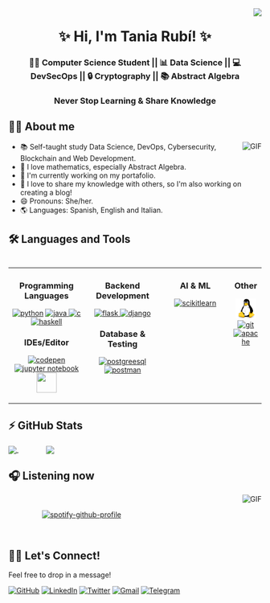 <link href="style.css" rel="stylesheet">

<!--
  Visitors
-->
<img align="right" src="https://visitor-badge.glitch.me/badge?page_id=taniarubi" />

<!--
  My presentation
-->
<h1 align="center">✨ Hi, I'm Tania Rubí! ✨ </h1>
<h3 align="center">👩‍🎓  Computer Science Student || 📊 Data Science || 💻 DevSecOps || 🔒 Cryptography || 📚 Abstract Algebra </h3>
<h3 align="center">Never Stop Learning & Share Knowledge </h3>

## 🙋‍♀️ About me

<img align="right" alt="GIF" height="250" src="https://cdn.hashnode.com/res/hashnode/image/upload/v1595331045788/7DTc5AKaw.gif?auto=format,compress&gif-q=60" />

* 📚 Self-taught study Data Science, DevOps, Cybersecurity, Blockchain and Web Development.
* 💚 I love mathematics, especially Abstract Algebra.
* 📌 I'm currently working on my portafolio. 
* 🙌 I love to share my knowledge with others, so I'm also working on creating a blog!
* 😄 Pronouns: She/her.
* 🌎 Languages: Spanish, English and Italian.

<!--
   Languages and Tools
-->
## 🛠️ Languages and Tools

<table><tr><td valign="top" width="33%">
<h3 align="center">Programming Languages</h3>
	<!--
   	<p align="center"><a href="https://developer.mozilla.org/en-US/docs/Web/JavaScript" > <img src="https://raw.githubusercontent.com/devicons/devicon/master/icons/javascript/javascript-original.svg" alt="javascript" width="50" height="50"/> </a>
	-->
	<p align="center">
		<a href="https://www.python.org" > <img src="https://img.icons8.com/color/48/undefined/python--v1.png" alt="python" width="50" height="50"/></a>
		<a href="https://www.oracle.com/java/" > <img src="https://img.icons8.com/color/48/undefined/java-coffee-cup-logo--v1.png" alt="java" width="50" height="50"/> </a>
		<a href="https://devdocs.io/c/" > <img src="https://img.icons8.com/ultraviolet/40/undefined/copyright.png" alt="c" width="50" height="50"/> </a>
		<a href="https://www.haskell.org/" > <img src="https://img.icons8.com/color/48/undefined/haskell.png" alt="haskell" width="50" height="50"/> </a>
	</p>
  
<h3 align="center">IDEs/Editor</h3>
	<p align="center"> <a href="https://codepen.io/" > <img src="https://www.vectorlogo.zone/logos/codepen/codepen-tile.svg" alt="codepen" width="40" height="40"/> </a> <a href="https://jupyter.org/" > 
		<img src="https://upload.wikimedia.org/wikipedia/commons/thumb/3/38/Jupyter_logo.svg/1767px-Jupyter_logo.svg.png" alt="jupyter notebook" width="40" height="40"/> 
		<a href="https://code.visualstudio.com/" > <img src="https://i.ibb.co/vBw3R3Q/Visual-Studio-Code.png" width="40" height="40"/> </a> <a href="https://replit.com/" > 
		</p>
  
<!--
</td><td valign="top" width="33%">
<h3 align="center">Frontend Development</h3>
<p align="center"> <a href="https://www.w3schools.com/css/" > <img src="https://raw.githubusercontent.com/devicons/devicon/master/icons/css3/css3-original-wordmark.svg" alt="css3" width="40" height="40"/> </a> <a href="https://www.w3.org/html/" > <img src="https://raw.githubusercontent.com/devicons/devicon/master/icons/html5/html5-original-wordmark.svg" alt="html5" width="40" height="40"/> </a> <a href="https://reactjs.org/" > <img src="https://raw.githubusercontent.com/devicons/devicon/master/icons/react/react-original-wordmark.svg" alt="react" width="40" height="40"/> <a href="https://jquery.com/" > <img src="https://profilinator.rishav.dev/skills-assets/jquery.png" alt="jQuery" width="40" height="40"/> </a> <a href="https://getbootstrap.com" > <img src="https://raw.githubusercontent.com/devicons/devicon/master/icons/bootstrap/bootstrap-plain-wordmark.svg" alt="bootstrap" width="40" height="40"/> </a> <a href="https://pugjs.org" > <img src="https://cdn.worldvectorlogo.com/logos/pug.svg" alt="pug" width="40" height="40"/> </a> <a href="https://sass-lang.com" > <img src="https://raw.githubusercontent.com/devicons/devicon/master/icons/sass/sass-original.svg" alt="sass" width="40" height="40"/> </a> <a href="https://redux.js.org" > <img src="https://raw.githubusercontent.com/devicons/devicon/master/icons/redux/redux-original.svg" alt="redux" width="40" height="40"/> </a> <a href="https://babeljs.io/" > <img src="https://upload.wikimedia.org/wikipedia/commons/thumb/0/02/Babel_Logo.svg/1280px-Babel_Logo.svg.png" alt="babel" width="40" height="40"/> </a> <a href="https://d3js.org/" > <img src="https://raw.githubusercontent.com/devicons/devicon/master/icons/d3js/d3js-original.svg" alt="d3js" width="40" height="40"/> </a> </p>
-->

</td><td valign="top" width="33%">
<h3 align="center">Backend Development</h3>
<p align="center"> 
	<!--
	<a href="https://nodejs.org" > <img src="https://www.vectorlogo.zone/logos/nodejs/nodejs-icon.svg" alt="nodejs" width="40" height="40"/> </a> 
	<a href="https://expressjs.com" > <img src="https://avatars.githubusercontent.com/u/5658226?s=200&v=4" alt="express" width="40" height="40"/> </a> 
	<a href="https://socket.io/" > <img src="https://upload.wikimedia.org/wikipedia/commons/thumb/9/96/Socket-io.svg/330px-Socket-io.svg.png" alt="socket" width="40" height="40"/> </a> 
-->
	<a href="https://flask.palletsprojects.com/en/2.1.x/" > <img src="https://img.icons8.com/fluency/48/undefined/flask.png" alt="flask" width="40" height="40"/> </a> 
	<a href="https://www.djangoproject.com/" > <img src="https://img.icons8.com/ios/50/undefined/django.png" alt="django" width="40" height="40"/> </a> 
</p>
		
<h3 align="center">Database & Testing</h3>
<p align="center"> 
	<!--
	<a href="https://www.mongodb.com/" > <img src="https://raw.githubusercontent.com/devicons/devicon/master/icons/mongodb/mongodb-original-wordmark.svg" alt="mongodb" width="40" height="40"/> </a> 
	<a href="https://www.sqlite.org/" > <img src="https://www.vectorlogo.zone/logos/sqlite/sqlite-icon.svg" alt="sqlite" width="40" height="40"/> </a> <a href="https://mochajs.org" > <img src="https://www.vectorlogo.zone/logos/mochajs/mochajs-icon.svg" alt="mocha" width="40" height="40"/> </a> 
	<a href="https://www.chaijs.com/" > <img src="https://profilinator.rishav.dev/skills-assets/chai.png" alt="chai" width="40" height="40"/> </a>
<a href="https://mochajs.org" > <img src="https://www.vectorlogo.zone/logos/mochajs/mochajs-icon.svg" alt="mocha" width="40" height="40"/> </a> 
 	-->
	<a href="https://www.postgresql.org/" > <img src="https://img.icons8.com/color/48/undefined/postgreesql.png" alt="postgreesql" width="40" height="40"/> </a> 
	<a href="https://postman.com" > <img src="https://www.vectorlogo.zone/logos/getpostman/getpostman-icon.svg" alt="postman" width="40" height="40"/> </a> </p>
  
</td>
<td valign="top" width="33%">
<h3 align="center">AI & ML</h3>
<p align="center"> 
	<a href="https://scikit-learn.org/stable/" target="_blank"> <img src="https://upload.wikimedia.org/wikipedia/commons/0/05/Scikit_learn_logo_small.svg" alt="scikitlearn" width="40" height="40"/> </a> 
	<a href="https://cdn.worldvectorlogo.com/logos/django.svg" alt="scrapy" width="40" height="40"/> </a>
</p>
</td>

<td valign="top" width="33%">
<h3 align="center">Other</h3>
<p align="center"> <a href="https://www.linux.org/" target="_blank"> <img src="https://raw.githubusercontent.com/devicons/devicon/master/icons/linux/linux-original.svg" alt="linux" width="40" height="40"/> </a> <a href="https://git-scm.com/" > <img src="https://www.vectorlogo.zone/logos/git-scm/git-scm-icon.svg" alt="git" width="40" height="40"/> </a> <a href="https://www.apache.org/" > <img src="https://www.vectorlogo.zone/logos/apache/apache-icon.svg" alt="apache" width="40" height="40"/> </a> </p>
</td>
	
</tr></table>

<!--
  Github stats
-->
## ⚡ GitHub Stats
<a href="https://github.com/anuraghazra/github-readme-stats">
  <img align="center" src="https://github-readme-stats.vercel.app/api?username=taniarubi&show_icons=true&theme=aura&count_private=true" />
</a> &nbsp;&nbsp;&nbsp;&nbsp;&nbsp;&nbsp;&nbsp;&nbsp;&nbsp;&nbsp;&nbsp;&nbsp;&nbsp;
<a href="https://github.com/anuraghazra/github-readme-stats">
  <img align="center" src="https://github-readme-stats.vercel.app/api/top-langs/?username=taniarubi&layout=compact&langs_count=10&theme=aura" />
</a>

<!--
  Spotify
-->
## 🎧 Listening now

&nbsp;&nbsp;
<img align="right" alt="GIF" height="210" src="https://melmagazine.com/wp-content/uploads/2018/08/1oW5-3epMX2BNg_dgbUqXjw.gif"/>
	
&nbsp;&nbsp;&nbsp;&nbsp;&nbsp;&nbsp;&nbsp;&nbsp;&nbsp;&nbsp;&nbsp;&nbsp;&nbsp;&nbsp;&nbsp;&nbsp;
[![spotify-github-profile](https://spotify-github-profile.vercel.app/api/view?uid=31x2x4fylyfgdp2us5vxnx4pfjxi&cover_image=true&theme=novatorem&bar_color=9a7fcc&bar_color_cover=false)](https://spotify-github-profile.vercel.app/api/view?uid=31x2x4fylyfgdp2us5vxnx4pfjxi&redirect=true)

<!--
  My social media.
-->
&nbsp;&nbsp;&nbsp;
## 🤝🏼 Let's Connect!
Feel free to drop in a message!

<p align="justify">
  <!--
	<a href="" target="_blank"><img src="https://img.icons8.com/bubbles/50/000000/web.png" alt="Portfolio"/></a>
<a href="" target="_blank"><img src="https://img.icons8.com/bubbles/50/000000/instagram.png" alt="Instagram"/></a>
  -->
	<a href="https://github.com/taniarubi" target="_blank"><img src="https://img.icons8.com/bubbles/50/000000/github.png" alt="GitHub"/></a>
	<a href="https://www.linkedin.com/in/tania-rub%C3%AD-685a97172/" target="_blank"><img src="https://img.icons8.com/bubbles/50/000000/linkedin.png" alt="LinkedIn"/></a>
	<a href="https://twitter.com/taniarrubi" target="_blank"><img src="https://img.icons8.com/bubbles/50/undefined/twitter-circled.png" alt="Twitter"/></a>
	<a href="mailto:taniarrubi@gmail.com" target="_blank"><img src="https://img.icons8.com/bubbles/50/undefined/gmail-new.png" alt="Gmail"/></a>
	<a href="https://t.me/LuciernagaAzul" target="_blank"><img src="https://img.icons8.com/bubbles/50/undefined/telegram-app.png" alt="Telegram"/></a>
</p>
